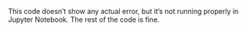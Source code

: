 This code doesn’t show any actual error, but it’s not running properly in Jupyter Notebook. The rest of the code is fine.
